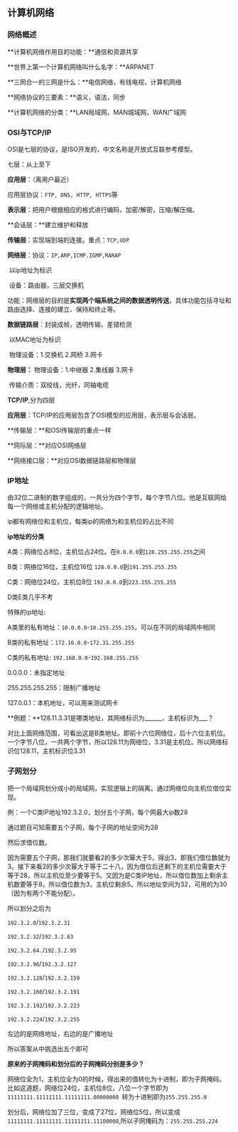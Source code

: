 ## 计算机网络

### 网络概述

**计算机网络作用目的功能：**通信和资源共享

**世界上第一个计算机网络叫什么名字：**ARPANET

**三网合一的三网是什么：**电信网络，有线电视，计算机网络

**网络协议的三要素：**语义，语法，同步

**计算机网络的分类：**LAN局域网，MAN城域网，WAN广域网

### OSI与TCP/IP

OSI是七层的协议，是ISO开发的，中文名称是开放式互联参考模型。

七层：从上至下

**应用层**：（离用户最近）

应用层协议：`FTP, DNS, HTTP, HTTPS`等

**表示层**：把用户根据相应的格式进行编码，加密/解密，压缩/解压缩。

**会话层：**建立维护和释放

**传输层**：实现端到端的连接。重点：`TCP,UDP`

**网络层**：协议：`IP,ARP,ICMP.IGMP,RARAP`

​				以ip地址为标识

​			   设备：路由器，三层交换机

​			   功能：网络层的目的是**实现两个端系统之间的数据透明传送**，具体功能包括寻址和路由选择、连接的建立、保持和终止等。

**数据链路层**：封装成帧，透明传输，差错检测

​					以MAC地址为标识

​		    		物理设备：1.交换机 2.网桥 3.网卡

**物理层：** 物理设备：1.中继器 2.集线器 3.网卡

​				传输介质：双绞线，光纤，同轴电缆

**TCP/IP**,分为四层

**应用层**：TCP/IP的应用层包含了OSI模型的应用层，表示层与会话层。

**传输层：**和OSI传输层的重点一样

**网际层：**对应OSI网络层

**网络接口层：**对应OSI数据链路层和物理层

### **IP地址**

由32位二进制的数字组成的，一共分为四个字节，每个字节八位。他是互联网给每一个网络或主机分配的逻辑地址。

ip都有网络位和主机位，每类ip的网络为和主机位的占比不同

**ip地址的分类**

A类：网络位占8位，主机位占24位。在`0.0.0.0`到`126.255.255.255`之间

B类：网络位16位，主机位16位 `128.0.0.0`到`191.255.255.255`

C类：网络位24位，主机位8位 `192.0.0.0`到`223.255.255.255`

D类E类几乎不考

特殊的ip地址:

A类里的私有地址：`10.0.0.0`-`10.255.255.255`，可以在不同的局域网中相同

B类的私有地址：`172.16.0.0`-`172.31.255.255`

C类的私有地址: `192.168.0.0`-`192.168.255.255`

0.0.0.0：未指定地址

255.255.255.255：限制广播地址

127.0.0.1：本机地址，可以用来测试网卡

**例题：**128.11.3.31是哪类地址，其网络标识为______，主机标识为___？

对比上面网络范围，可看出这是B类地址。即前十六位网络位，后十六位主机位。一个字节八位，一共两个字节，所以128.11为网络位，3.31是主机位。所以网络标识位128.11，主机标识位3.31

### 子网划分

把一个局域网划分成小的局域网，实现逻辑上的隔离。通过网络位向主机位借位实现。

例：一个C类IP地址192.3.2.0，划分五个子网，每个网最大ip数28

通过题目可知需要五个子网，每个子网的地址空间为28

然后求借位数。

因为需要五个子网，那我们就要看2的多少次幂大于5，得出3，即我们借位数就为3。接下来看2的多少次幂大于等于二十八，因为借位后还剩下的主机位需要大于等于28，所以主机位至少要等于5。又因为是C类IP地址，所以借位数加上剩余主机数要等于8。所以借位数为3，主机位剩余5。所以地址空间为32，可用的为30（因为有两个不能分配）。

所以划分之后为

`192.3.2.0`/`192.3.2.31`

`192.3.2.32`/`192.3.2.63`

`192.3.2.64.`/`192.3.2.95`

`192.3.2.96`/`192.3.2.127`

`192.3.2.128`/`192.3.2.159`

`192.3.2.160`/`192.3.2.191`

`192.3.2.192`/`192.3.2.223`

`192.3.2.224`/`192.3.2.255`

左边的是网络地址，右边的是广播地址

所以答案从中挑选出五个即可

**原来的子网掩码和划分后的子网掩码分别是多少？**

网络位全为1，主机位全为0的时候，得出来的值转化为十进制，即为子网掩码。比如这道题，网络位24位，主机位8位，八位一个字节即为`11111111.11111111.11111111.00000000 `转为十进制即为`255.255.255.0`

划分后，网络位加了三位，变成了27位，网络位5位，所以变成`11111111.11111111.11111111.11100000`,所以子网掩码为：`255.255.255.224`

